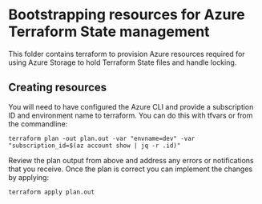 # Bootstrapping resources for Azure Terraform State management

This folder contains terraform to provision Azure resources required for using Azure Storage to hold Terraform State files and handle locking.

## Creating resources

You will need to have configured the Azure CLI and provide a subscription ID and environment name to terraform.  You can do this with tfvars or from the commandline:

```
terraform plan -out plan.out -var "envname=dev" -var "subscription_id=$(az account show | jq -r .id)"
```

Review the plan output from above and address any errors or notifications that you receive.  Once the plan is correct you can implement the changes by applying:

```
terraform apply plan.out
```
